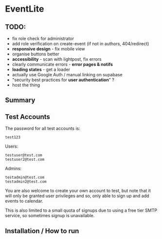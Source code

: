 # EventLite

## TODO:
- fix role check for administrator
- add role verification on create-event (if not in authors, 404/redirect)
- **responsive design** - fix mobile view
- organise buttons better
- **accessibility** - scan with lightpost, fix errors
- clearly communicate errors - **error pages & notifs**
- **loading states** - get a loader
- actually use Google Auth / manual linking on supabase
- "security best practices for **user authentication**" ?
- host the thing

## Summary

## Test Accounts
The password for all test accounts is:
```
test123
```

Users:
```
testuser@test.com
testuser2@test.com

```

Admins:
```
testadmin@test.com
testadmin2@test.com

```

You are also welcome to create your own account to test, but note that it will only be granted user privileges and so, only able to sign up and add events to calendar.

This is also limited to a small quota of signups due to using a free tier SMTP service, so sometimes signup is unavailable.


## Installation / How to run

